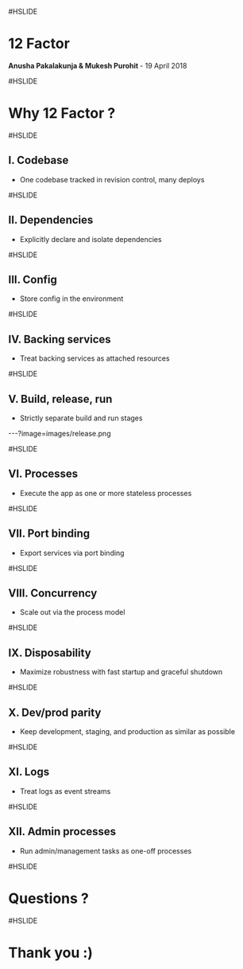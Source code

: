 #HSLIDE

# 12 Factor

<span class="primary"><strong> Anusha Pakalakunja & Mukesh Purohit </strong></span> - 19 April 2018

#HSLIDE

# Why 12 Factor ?

#HSLIDE

## I. Codebase
- One codebase tracked in revision control, many deploys

#HSLIDE

## II. Dependencies
- Explicitly declare and isolate dependencies

#HSLIDE

## III. Config
- Store config in the environment

#HSLIDE

## IV. Backing services
- Treat backing services as attached resources

#HSLIDE

## V. Build, release, run
- Strictly separate build and run stages

---?image=images/release.png

#HSLIDE

## VI. Processes
- Execute the app as one or more stateless processes

#HSLIDE

## VII. Port binding
- Export services via port binding

#HSLIDE

## VIII. Concurrency
- Scale out via the process model

#HSLIDE

## IX. Disposability
- Maximize robustness with fast startup and graceful shutdown

#HSLIDE

## X. Dev/prod parity
- Keep development, staging, and production as similar as possible

#HSLIDE

## XI. Logs
- Treat logs as event streams

#HSLIDE

## XII. Admin processes
- Run admin/management tasks as one-off processes

#HSLIDE

# Questions ?

#HSLIDE

# Thank you :)

